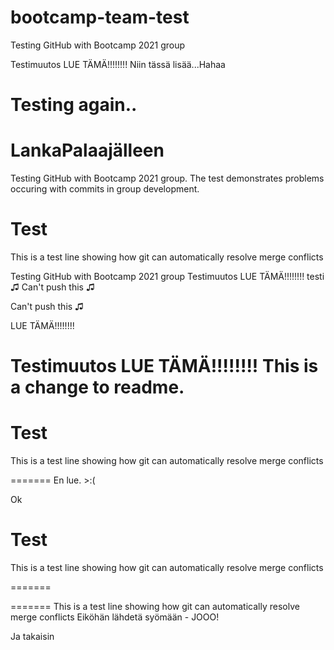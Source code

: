 # bootcamp-team-test

Testing GitHub with Bootcamp 2021 group

Testimuutos
LUE TÄMÄ!!!!!!!!
Niin tässä lisää...Hahaa

# Testing again..

# LankaPalaajälleen


Testing GitHub with Bootcamp 2021 group. The test demonstrates problems occuring with commits in group development.


# Test
This is a test line showing how git can automatically resolve merge conflicts


Testing GitHub with Bootcamp 2021 group
Testimuutos
LUE TÄMÄ!!!!!!!!
testi
♫ Can't push this ♫

 Can't push this ♫

LUE TÄMÄ!!!!!!!!


Testimuutos
LUE TÄMÄ!!!!!!!!
This is a change to readme.
=======
# Test
This is a test line showing how git can automatically resolve merge conflicts

=======
En lue. >:(

Ok


# Test
This is a test line showing how git can automatically resolve merge conflicts

=======

=======
This is a test line showing how git can automatically resolve merge conflicts
Eiköhän lähdetä syömään - JOOO!

Ja takaisin
